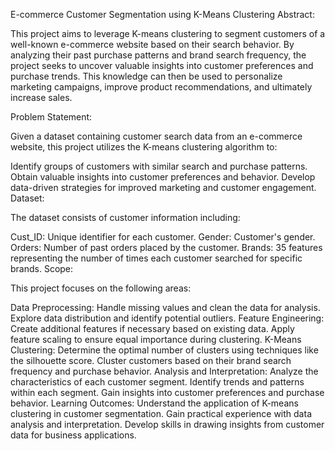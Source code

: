 
E-commerce Customer Segmentation using K-Means Clustering
Abstract:

This project aims to leverage K-means clustering to segment customers of a well-known e-commerce website based on their search behavior. By analyzing their past purchase patterns and brand search frequency, the project seeks to uncover valuable insights into customer preferences and purchase trends. This knowledge can then be used to personalize marketing campaigns, improve product recommendations, and ultimately increase sales.

Problem Statement:

Given a dataset containing customer search data from an e-commerce website, this project utilizes the K-means clustering algorithm to:

Identify groups of customers with similar search and purchase patterns.
Obtain valuable insights into customer preferences and behavior.
Develop data-driven strategies for improved marketing and customer engagement.
Dataset:

The dataset consists of customer information including:

Cust_ID: Unique identifier for each customer.
Gender: Customer's gender.
Orders: Number of past orders placed by the customer.
Brands: 35 features representing the number of times each customer searched for specific brands.
Scope:

This project focuses on the following areas:

Data Preprocessing:
Handle missing values and clean the data for analysis.
Explore data distribution and identify potential outliers.
Feature Engineering:
Create additional features if necessary based on existing data.
Apply feature scaling to ensure equal importance during clustering.
K-Means Clustering:
Determine the optimal number of clusters using techniques like the silhouette score.
Cluster customers based on their brand search frequency and purchase behavior.
Analysis and Interpretation:
Analyze the characteristics of each customer segment.
Identify trends and patterns within each segment.
Gain insights into customer preferences and purchase behavior.
Learning Outcomes:
Understand the application of K-means clustering in customer segmentation.
Gain practical experience with data analysis and interpretation.
Develop skills in drawing insights from customer data for business applications.

